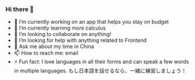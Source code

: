 ### Hi there 👋

- 🔭 I’m currently working on an app that helps you stay on budget
- 🌱 I’m currently learning more calculus
- 👯 I’m looking to collaborate on anything!
- 🤔 I’m looking for help with anything related to Frontend
- 💬 Ask me about my time in China
- 📫 How to reach me: email
- ⚡ Fun fact: I love languages in all their forms and can speak a few words in multiple languages. もし日本語を話せるなら、一緒に練習しましょう！
